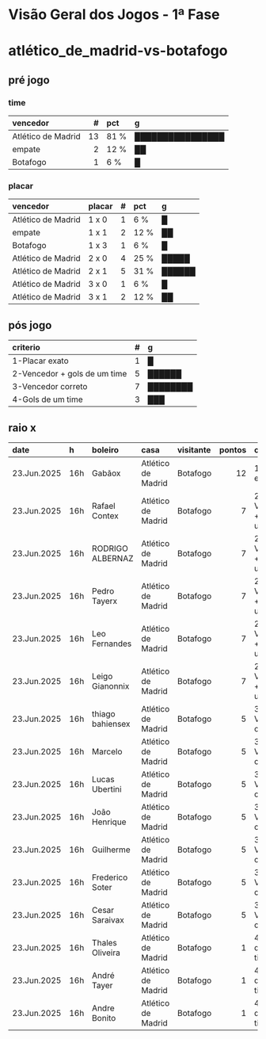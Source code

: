 # Visão Geral dos Jogos - 1ª Fase

# atlético_de_madrid-vs-botafogo

## pré jogo

### time

| vencedor           |   # | pct   | g                |
|:-------------------|----:|:------|:-----------------|
| Atlético de Madrid |  13 | 81 %  | ████████████████ |
| empate             |   2 | 12 %  | ██               |
| Botafogo           |   1 | 6 %   | █                |

### placar

| vencedor           | placar   |   # | pct   | g      |
|:-------------------|:---------|----:|:------|:-------|
| Atlético de Madrid | 1 x 0    |   1 | 6 %   | █      |
| empate             | 1 x 1    |   2 | 12 %  | ██     |
| Botafogo           | 1 x 3    |   1 | 6 %   | █      |
| Atlético de Madrid | 2 x 0    |   4 | 25 %  | █████  |
| Atlético de Madrid | 2 x 1    |   5 | 31 %  | ██████ |
| Atlético de Madrid | 3 x 0    |   1 | 6 %   | █      |
| Atlético de Madrid | 3 x 1    |   2 | 12 %  | ██     |

## pós jogo

| criterio                     |   # | g        |
|:-----------------------------|----:|:---------|
| 1-Placar exato               |   1 | █        |
| 2-Vencedor + gols de um time |   5 | ██████   |
| 3-Vencedor correto           |   7 | ████████ |
| 4-Gols de um time            |   3 | ███      |

## raio x

| date        | h   | boleiro          | casa               | visitante   |   pontos | criteiro                     | bol_placar   | bol_time           | real_placar   | real_time          |
|:------------|:----|:-----------------|:-------------------|:------------|---------:|:-----------------------------|:-------------|:-------------------|:--------------|:-------------------|
| 23.Jun.2025 | 16h | Gabãox           | Atlético de Madrid | Botafogo    |       12 | 1-Placar exato               | 1 x 0        | Atlético de Madrid | 1 x 0         | Atlético de Madrid |
| 23.Jun.2025 | 16h | Rafael Contex    | Atlético de Madrid | Botafogo    |        7 | 2-Vencedor + gols de um time | 2 x 0        | Atlético de Madrid | 1 x 0         | Atlético de Madrid |
| 23.Jun.2025 | 16h | RODRIGO ALBERNAZ | Atlético de Madrid | Botafogo    |        7 | 2-Vencedor + gols de um time | 2 x 0        | Atlético de Madrid | 1 x 0         | Atlético de Madrid |
| 23.Jun.2025 | 16h | Pedro Tayerx     | Atlético de Madrid | Botafogo    |        7 | 2-Vencedor + gols de um time | 3 x 0        | Atlético de Madrid | 1 x 0         | Atlético de Madrid |
| 23.Jun.2025 | 16h | Leo Fernandes    | Atlético de Madrid | Botafogo    |        7 | 2-Vencedor + gols de um time | 2 x 0        | Atlético de Madrid | 1 x 0         | Atlético de Madrid |
| 23.Jun.2025 | 16h | Leigo Gianonnix  | Atlético de Madrid | Botafogo    |        7 | 2-Vencedor + gols de um time | 2 x 0        | Atlético de Madrid | 1 x 0         | Atlético de Madrid |
| 23.Jun.2025 | 16h | thiago bahiensex | Atlético de Madrid | Botafogo    |        5 | 3-Vencedor correto           | 2 x 1        | Atlético de Madrid | 1 x 0         | Atlético de Madrid |
| 23.Jun.2025 | 16h | Marcelo          | Atlético de Madrid | Botafogo    |        5 | 3-Vencedor correto           | 3 x 1        | Atlético de Madrid | 1 x 0         | Atlético de Madrid |
| 23.Jun.2025 | 16h | Lucas Ubertini   | Atlético de Madrid | Botafogo    |        5 | 3-Vencedor correto           | 2 x 1        | Atlético de Madrid | 1 x 0         | Atlético de Madrid |
| 23.Jun.2025 | 16h | João Henrique    | Atlético de Madrid | Botafogo    |        5 | 3-Vencedor correto           | 2 x 1        | Atlético de Madrid | 1 x 0         | Atlético de Madrid |
| 23.Jun.2025 | 16h | Guilherme        | Atlético de Madrid | Botafogo    |        5 | 3-Vencedor correto           | 3 x 1        | Atlético de Madrid | 1 x 0         | Atlético de Madrid |
| 23.Jun.2025 | 16h | Frederico Soter  | Atlético de Madrid | Botafogo    |        5 | 3-Vencedor correto           | 2 x 1        | Atlético de Madrid | 1 x 0         | Atlético de Madrid |
| 23.Jun.2025 | 16h | Cesar Saraivax   | Atlético de Madrid | Botafogo    |        5 | 3-Vencedor correto           | 2 x 1        | Atlético de Madrid | 1 x 0         | Atlético de Madrid |
| 23.Jun.2025 | 16h | Thales Oliveira  | Atlético de Madrid | Botafogo    |        1 | 4-Gols de um time            | 1 x 1        | empate             | 1 x 0         | Atlético de Madrid |
| 23.Jun.2025 | 16h | André Tayer      | Atlético de Madrid | Botafogo    |        1 | 4-Gols de um time            | 1 x 3        | Botafogo           | 1 x 0         | Atlético de Madrid |
| 23.Jun.2025 | 16h | Andre Bonito     | Atlético de Madrid | Botafogo    |        1 | 4-Gols de um time            | 1 x 1        | empate             | 1 x 0         | Atlético de Madrid |